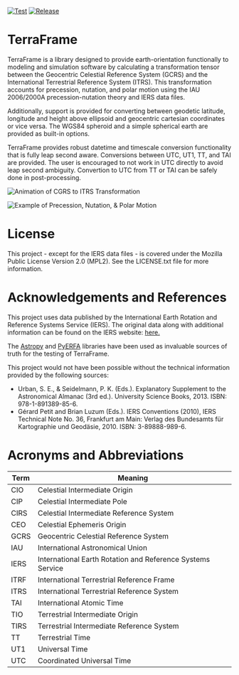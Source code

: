 [![Test](https://github.com/cmorrison31/TerraFrame/actions/workflows/test.yml/badge.svg)](https://github.com/cmorrison31/TerraFrame/actions/workflows/test.yml)
[![Release](https://github.com/cmorrison31/TerraFrame/actions/workflows/release.yml/badge.svg)](https://github.com/cmorrison31/TerraFrame/actions/workflows/release.yml)

# TerraFrame

TerraFrame is a library designed to provide earth-orientation functionally to
modeling and simulation software by calculating a transformation 
tensor between the Geocentric Celestial Reference System (GCRS) and the 
International Terrestrial Reference System (ITRS). This transformation accounts for 
precession, nutation, and polar motion using the IAU 2006/2000A 
precession-nutation theory and IERS data files.  

Additionally, support is provided for converting between geodetic latitude, 
longitude and height above ellipsoid and geocentric cartesian coordinates or 
vice versa. The WGS84 spheroid and a simple spherical earth are provided as 
built-in options.

TerraFrame provides robust datetime and timescale conversion functionality that
is fully leap second aware. Conversions between UTC, UT1, TT, and TAI are
provided. The user is encouraged to not work in UTC directly to avoid
leap second ambiguity. Convertion to UTC from TT or TAI can be safely done
in post-processing.

![Animation of CGRS to ITRS Transformation](https://raw.githubusercontent.com/cmorrison31/TerraFrame/main/Animations/GCRS_to_ITRS.gif)

![Example of Precession, Nutation, & Polar Motion](https://raw.githubusercontent.com/cmorrison31/TerraFrame/main/Animations/Earth%20Motion%20Example.gif)

# License

This project - except for the IERS data files - is covered under the Mozilla
Public License Version 2.0 (MPL2). See the LICENSE.txt file for more
information.

# Acknowledgements and References

This project uses data published by the International Earth Rotation and
Reference Systems Service (IERS). The original data along with additional
information can be found on the IERS website:
[here.](https://www.iers.org/IERS/EN/DataProducts/EarthOrientationData/eop.html)

The [Astropy](https://www.astropy.org/) and
[PyERFA](https://pypi.org/project/pyerfa/) libraries have been used as
invaluable sources of truth for the testing of TerraFrame.

This project would not have been possible without the technical information
provided by the following sources:

- Urban, S. E., & Seidelmann, P. K. (Eds.). Explanatory Supplement to the
  Astronomical Almanac (3rd ed.). University Science Books, 2013. ISBN:
  978-1-891389-85-6.
- Gérard Petit and Brian Luzum (Eds.). IERS Conventions (2010), IERS Technical
  Note No. 36, Frankfurt am Main: Verlag des Bundesamts für Kartographie und
  Geodäsie, 2010. ISBN: 3-89888-989-6.

# Acronyms and Abbreviations

| Term | Meaning                                                    |
|------|------------------------------------------------------------|
| CIO  | Celestial Intermediate Origin                              |
| CIP  | Celestial Intermediate Pole                                |
| CIRS | Celestial Intermediate Reference System                    |
| CEO  | Celestial Ephemeris Origin                                 |
| GCRS | Geocentric Celestial Reference System                      |
| IAU  | International Astronomical Union                           |
| IERS | International Earth Rotation and Reference Systems Service |
| ITRF | International Terrestrial Reference Frame                  |
| ITRS | International Terrestrial Reference System                 |
| TAI  | International Atomic Time                                  |
| TIO  | Terrestrial Intermediate Origin                            |
| TIRS | Terrestrial Intermediate Reference System                  |
| TT   | Terrestrial Time                                           |
| UT1  | Universal Time                                             |
| UTC  | Coordinated Universal Time                                 |

